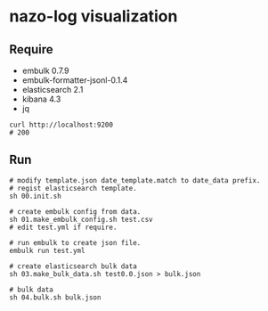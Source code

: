 # nazo-log visualization

## Require

* embulk 0.7.9
* embulk-formatter-jsonl-0.1.4
* elasticsearch 2.1
* kibana 4.3
* jq

```
curl http://localhost:9200
# 200
```

## Run

```
# modify template.json date_template.match to date_data prefix.
# regist elasticsearch template.
sh 00.init.sh

# create embulk config from data.
sh 01.make_embulk_config.sh test.csv
# edit test.yml if require.

# run embulk to create json file.
embulk run test.yml

# create elasticsearch bulk data
sh 03.make_bulk_data.sh test0.0.json > bulk.json

# bulk data
sh 04.bulk.sh bulk.json
```
